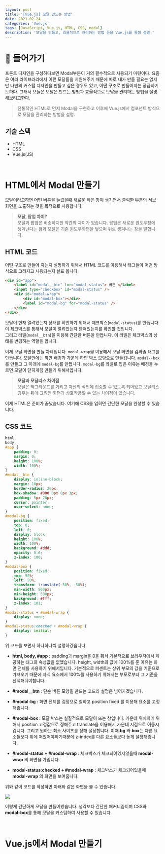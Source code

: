 ```yaml
---
layout: post
title: '[Vue.js] 모달 만드는 방법'
date: 2021-02-24
categories: 'Vue.js'
tags: [JavaScript, Vue.js, HTML, CSS, modal]
description: '모달을 만들고, 효율적으로 관리하는 방법 등을 Vue.js를 통해 설명.'
---
```


# 📖 들어가기

프론트 디자인을 구성하다보면 Modal부분이 거의 필수적으로 사용되기 마련이다. 요즘은 여러 라이브러리에서 이런 모달들을 지원해주기 때문에 따로 내가 만들 필요는 없지만
나만의 커스텀 디자인을 만들고 싶은 경우도 있고, 어떤 구조로 만들어지는 궁금하기도하다. 그래서 오늘은 모달은 만드는 방법과 효율적으로 모달을 관리하는 방법을 설명해보려고한다.

> 전통적인 HTML로 먼저 Modal을 구현하고 이후에 Vue.js에서 컴포넌트 방식으로 모달을 관리하는 방법을 설명.

## 기술 스택

-   HTML
-   CSS
-   Vue.js(JS)

<br>

# HTML에서 Modal 만들기

모달이라고하면 어떤 버튼을 눌렀을때 새로운 작은 창이 생기면서 클릭한 부분의 서브 화면을 노출하는 것을 목적으로 사용합니다.

> **모달, 팝업 차이?** <br>
> 모달과 팝업은 비슷하지만 약간의 차이가 있습니다. 팝업은 새로운 윈도우창에 생겨난다는 점과 모달은 기존 윈도우화면을 덮으며 위로 생겨나는 창을 말합니다.

## HTML 코드

어떤 구조로 만들어 지는지 설명하기 위해서 HTML 코드를 이용해서 태그들이 어떤 방식으로 그려지고 사용되는지 살표 봅니다.

```html
<div id="app">
	<label id="modal__btn" for="modal-status"> 버튼 </label>
	<input type="checkbox" id="modal-status" />
	<div id="modal-wrap">
		<div id="modal-box"></div>
		<label id="modal-bg" for="modal-status" />
	</div>
</div>
```

모달이 현재 열려있는지 상태를 확인하기 위해서 체크박스(`modal-status`)를 만듭니다. 이 체크박스를 통해서 모달이 열려있는지 닫혀있는지를 확인할 것입니다. <br>
그리고 라벨(`modal__btn`)을 이용해 간단한 버튼을 만듭니다. 이 라벨은 체크박스의 상태를 변경하는 역할을 합니다.

이제 모달 화면을 만들 차례입니다. `modal-wrap`을 이용해서 모달 화면을 감싸줄 태그를 만듭니다. 모달안에는 까만 배경과 가운데 하얀 박스 모양으로 만들겁니다. 
`modal--box`를 만들고 그 아래에 `modal-bg`를 만듭니다. `modal-bg`를 라벨로 잡은 이유는 배경을 누르면 모달이 닫히게끔 만들기 위해서입니다.

> **모달과 모달리스 차이점** <br>
> 모달은 백그라운드를 가리고 자신의 작업에 집중할 수 있도록 되어있고 모달리스경우는 뒤에 그려진 화면과 상호작용할 수 있는 차이점이 있습니다.

이제 HTML은 준비가 끝났습니다. 여기에 CSS를 입히면 간단한 모달을 완성할 수 있습니다.

## CSS 코드

```css
html,
body,
#app {
	padding: 0;
	margin: 0;
	height: 100%;
	width: 100%;
}
#modal__btn {
	display: inline-block;
	margin: 10px;
	border-radius: 20px;
	box-shadow: #000 0px 0px 3px;
	padding: 5px 20px;
	cursor: pointer;
	user-select: none;
}
#modal-bg {
	position: fixed;
	top: 0;
	left: 0;
	display: block;
	height: 100%;
	width: 100%;
	background: #ddd;
	opacity: 0.6;
	z-index: 100;
}
#modal-box {
	position: fixed;
	top: 50%;
	left: 50%;
	transform: translate(-50%, -50%);
	min-width: 500px;
	min-height: 500px;
	background: #fff;
	z-index: 101;
}
#modal-status + #modal-wrap {
	display: none;
}
#modal-status:checked + #modal-wrap {
	display: initial;
}
```

위 코드를 보면서 하나하나씩 설명하겠습니다.

- **html, body, #app** : padding과 margin을 0을 줘서 기본적으로 브라우저에서 제공하는 태그의 속성값을 없앴습니다. height, width의 값에 100%를 준 이유는 화면 전체를 사용하기 위해서입니다. 기본적으로 퍼센트는 상위 부모의 값을 기준으로 가져오기 때문에 자식 요소에서 100%를 사용하기 위해서는 부모로부터 그 기준을 선택해줘야합니다.

- **#modal__btn** : 단순 버튼 모양을 만드는 코드라 설명은 넘어가겠습니다.

- **#modal-bg** : 화면 전체를 검정으로 칠하고 position fixed 를 이용해 요소를 고정해줍니다. 

- **#modal-box** : 모달 박스는 실질적으로 모달이 뜨는 창입니다. 가운데 위치하기 위해서 position 고정값으로 정해주고 translate을 이용해서 가운데 지점으로 이동시깁니다. 그리고 원하는 최소 사이즈를 정해 설정합니다. 이때 **bg** 와 **box**는 다른 요소들보다 위에 떠있어야하기때문에 z-index를 다른 요소들보다 높게 설정해줍니다.

- **#modal-status + #modal-wrap** : 체크박스가 체크되어있지않을때 **modal-wrap** 의 화면을 가립니다.

- **modal-status:checked + #modal-wrap** : 체크박스가 체크되어있을때 **modal-wrap** 의 화면을 보여줍니다.

위와 같이 코드를 작성하면 아래와 같은 화면을 볼 수 있습니다.

![](/assets/post-img/vue-full-popup/html_modal.png)

이렇게 간단하게 모달을 만들어봤습니다. 생각보다 간단한 매커니즘이며 CSS와 **modal-box**를 통해 모달을 커스텀하여 사용할 수 있습니다.

<br>

# Vue.js에서 Modal 만들기

